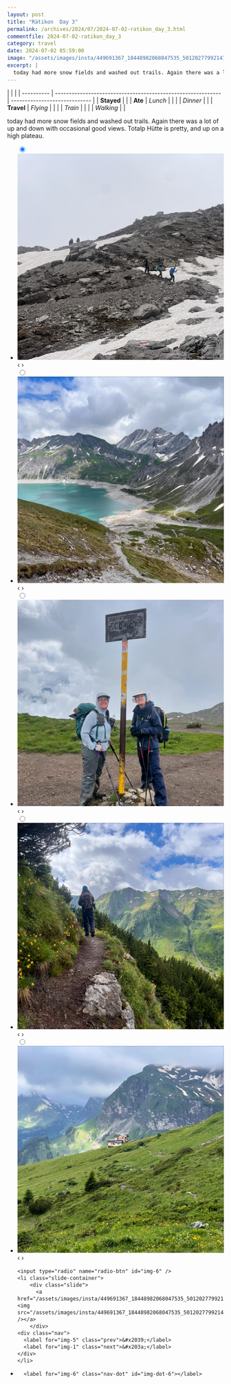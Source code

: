 ```yaml
---
layout: post
title: "Rätikon  Day 3"
permalink: /archives/2024/07/2024-07-02-ratikon_day_3.html
commentfile: 2024-07-02-ratikon_day_3
category: travel
date: 2024-07-02 05:59:00
image: "/assets/images/insta/449691367_18448982068047535_5012027799214799406_n_17926655792912080.jpg"
excerpt: |
  today had more snow fields and washed out trails. Again there was a lot of up and down with occasional good views. Totalp Hütte is pretty, and up on a high plateau.
---
```


|            |                                                              |
| ---------- | ------------------------------------------------------------ | ----------------------------- |
| **Stayed** |  |
| **Ate**    | _Lunch_                                                      |          |
|            | _Dinner_                                                     |          |
| **Travel** | _Flying_                                                     |          |
|            | _Train_                                                      |          |
|            | _Walking_                                                    |          |


today had more snow fields and washed out trails. Again there was a lot of up and down with occasional good views. Totalp Hütte is pretty, and up on a high plateau.


<ul class="slides">
    <input type="radio" name="radio-btn" id="img-1" checked="checked" />
    <li class="slide-container">
        <div class="slide">
          <a href="/assets/images/insta/449688189_18448982077047535_4656214930926942585_n_18017306225368588.jpg"><img src="/assets/images/insta/449688189_18448982077047535_4656214930926942585_n_18017306225368588.jpg" /></a>
        </div>
    <div class="nav">
      <label for="img-6" class="prev">&#x2039;</label>
      <label for="img-2" class="next">&#x203a;</label>
    </div>
    </li>
        <input type="radio" name="radio-btn" id="img-2"  />
    <li class="slide-container">
        <div class="slide">
          <a href="/assets/images/insta/449684270_18448982095047535_700168912327579659_n_17931296414786771.jpg"><img src="/assets/images/insta/449684270_18448982095047535_700168912327579659_n_17931296414786771.jpg" /></a>
        </div>
    <div class="nav">
      <label for="img-1" class="prev">&#x2039;</label>
      <label for="img-3" class="next">&#x203a;</label>
    </div>
    </li>
        <input type="radio" name="radio-btn" id="img-3"  />
    <li class="slide-container">
        <div class="slide">
          <a href="/assets/images/insta/449679053_18448982086047535_8256771419711170084_n_18044322064851240.jpg"><img src="/assets/images/insta/449679053_18448982086047535_8256771419711170084_n_18044322064851240.jpg" /></a>
        </div>
    <div class="nav">
      <label for="img-2" class="prev">&#x2039;</label>
      <label for="img-4" class="next">&#x203a;</label>
    </div>
    </li>
        <input type="radio" name="radio-btn" id="img-4"  />
    <li class="slide-container">
        <div class="slide">
          <a href="/assets/images/insta/449775602_18448982104047535_1074582069903080473_n_18036817129983681.jpg"><img src="/assets/images/insta/449775602_18448982104047535_1074582069903080473_n_18036817129983681.jpg" /></a>
        </div>
    <div class="nav">
      <label for="img-3" class="prev">&#x2039;</label>
      <label for="img-5" class="next">&#x203a;</label>
    </div>
    </li>
        <input type="radio" name="radio-btn" id="img-5"  />
    <li class="slide-container">
        <div class="slide">
          <a href="/assets/images/insta/449777863_18448982113047535_887362883207338021_n_18054628915628988.jpg"><img src="/assets/images/insta/449777863_18448982113047535_887362883207338021_n_18054628915628988.jpg" /></a>
        </div>
    <div class="nav">
      <label for="img-4" class="prev">&#x2039;</label>
      <label for="img-6" class="next">&#x203a;</label>
    </div>
    </li>
    
    <input type="radio" name="radio-btn" id="img-6" />
    <li class="slide-container">
        <div class="slide">
          <a href="/assets/images/insta/449691367_18448982068047535_5012027799214799406_n_17926655792912080.jpg"><img src="/assets/images/insta/449691367_18448982068047535_5012027799214799406_n_17926655792912080.jpg" /></a>
        </div>
    <div class="nav">
      <label for="img-5" class="prev">&#x2039;</label>
      <label for="img-1" class="next">&#x203a;</label>
    </div>
    </li>
			
<li class="nav-dots">
      <label for="img-1" class="nav-dot" id="img-dot-1"></label>
      <label for="img-2" class="nav-dot" id="img-dot-2"></label>
      <label for="img-3" class="nav-dot" id="img-dot-3"></label>
      <label for="img-4" class="nav-dot" id="img-dot-4"></label>
      <label for="img-5" class="nav-dot" id="img-dot-5"></label>

      <label for="img-6" class="nav-dot" id="img-dot-6"></label>

</li>
</ul>        
             

		